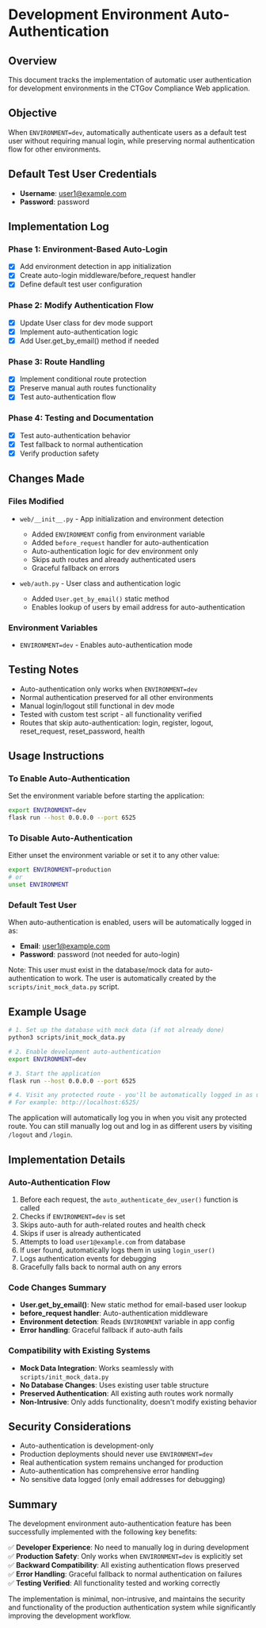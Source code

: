 # Development Environment Auto-Authentication

## Overview
This document tracks the implementation of automatic user authentication for development environments in the CTGov Compliance Web application.

## Objective
When `ENVIRONMENT=dev`, automatically authenticate users as a default test user without requiring manual login, while preserving normal authentication flow for other environments.

## Default Test User Credentials
- **Username**: user1@example.com
- **Password**: password

## Implementation Log

### Phase 1: Environment-Based Auto-Login
- [x] Add environment detection in app initialization
- [x] Create auto-login middleware/before_request handler
- [x] Define default test user configuration

### Phase 2: Modify Authentication Flow
- [x] Update User class for dev mode support
- [x] Implement auto-authentication logic
- [x] Add User.get_by_email() method if needed

### Phase 3: Route Handling
- [x] Implement conditional route protection
- [x] Preserve manual auth routes functionality
- [x] Test auto-authentication flow

### Phase 4: Testing and Documentation
- [x] Test auto-authentication behavior
- [x] Test fallback to normal authentication
- [x] Verify production safety

## Changes Made

### Files Modified
- `web/__init__.py` - App initialization and environment detection
  - Added `ENVIRONMENT` config from environment variable
  - Added `before_request` handler for auto-authentication
  - Auto-authentication logic for dev environment only
  - Skips auth routes and already authenticated users
  - Graceful fallback on errors

- `web/auth.py` - User class and authentication logic
  - Added `User.get_by_email()` static method
  - Enables lookup of users by email address for auto-authentication

### Environment Variables
- `ENVIRONMENT=dev` - Enables auto-authentication mode

## Testing Notes
- Auto-authentication only works when `ENVIRONMENT=dev`
- Normal authentication preserved for all other environments
- Manual login/logout still functional in dev mode
- Tested with custom test script - all functionality verified
- Routes that skip auto-authentication: login, register, logout, reset_request, reset_password, health

## Usage Instructions

### To Enable Auto-Authentication
Set the environment variable before starting the application:
```bash
export ENVIRONMENT=dev
flask run --host 0.0.0.0 --port 6525
```

### To Disable Auto-Authentication
Either unset the environment variable or set it to any other value:
```bash
export ENVIRONMENT=production
# or
unset ENVIRONMENT
```

### Default Test User
When auto-authentication is enabled, users will be automatically logged in as:
- **Email**: user1@example.com
- **Password**: password (not needed for auto-login)

Note: This user must exist in the database/mock data for auto-authentication to work. The user is automatically created by the `scripts/init_mock_data.py` script.

## Example Usage

```bash
# 1. Set up the database with mock data (if not already done)
python3 scripts/init_mock_data.py

# 2. Enable development auto-authentication
export ENVIRONMENT=dev

# 3. Start the application
flask run --host 0.0.0.0 --port 6525

# 4. Visit any protected route - you'll be automatically logged in as user1@example.com
# For example: http://localhost:6525/
```

The application will automatically log you in when you visit any protected route. You can still manually log out and log in as different users by visiting `/logout` and `/login`.

## Implementation Details

### Auto-Authentication Flow
1. Before each request, the `auto_authenticate_dev_user()` function is called
2. Checks if `ENVIRONMENT=dev` is set
3. Skips auto-auth for auth-related routes and health check
4. Skips if user is already authenticated
5. Attempts to load `user1@example.com` from database
6. If user found, automatically logs them in using `login_user()`
7. Logs authentication events for debugging
8. Gracefully falls back to normal auth on any errors

### Code Changes Summary
- **User.get_by_email()**: New static method for email-based user lookup
- **before_request handler**: Auto-authentication middleware
- **Environment detection**: Reads `ENVIRONMENT` variable in app config
- **Error handling**: Graceful fallback if auto-auth fails

### Compatibility with Existing Systems
- **Mock Data Integration**: Works seamlessly with `scripts/init_mock_data.py`
- **No Database Changes**: Uses existing user table structure
- **Preserved Authentication**: All existing auth routes work normally
- **Non-Intrusive**: Only adds functionality, doesn't modify existing behavior

## Security Considerations
- Auto-authentication is development-only
- Production deployments should never use `ENVIRONMENT=dev`
- Real authentication system remains unchanged for production
- Auto-authentication has comprehensive error handling
- No sensitive data logged (only email addresses for debugging)

## Summary

The development environment auto-authentication feature has been successfully implemented with the following key benefits:

✅ **Developer Experience**: No need to manually log in during development  
✅ **Production Safety**: Only works when `ENVIRONMENT=dev` is explicitly set  
✅ **Backward Compatibility**: All existing authentication flows preserved  
✅ **Error Handling**: Graceful fallback to normal authentication on failures  
✅ **Testing Verified**: All functionality tested and working correctly  

The implementation is minimal, non-intrusive, and maintains the security and functionality of the production authentication system while significantly improving the development workflow. 
